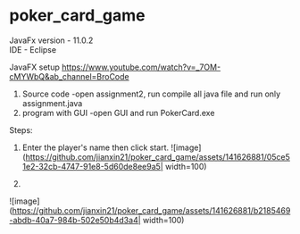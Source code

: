 # poker_card_game

JavaFx version - 11.0.2
<br>IDE - Eclipse

JavaFX setup
https://www.youtube.com/watch?v=_7OM-cMYWbQ&ab_channel=BroCode

1. Source code
   -open assignment2, run compile all java file and run only assignment.java
2. program with GUI
   -open GUI and run PokerCard.exe

Steps:
1. Enter the player's name then click start.
![image](https://github.com/jianxin21/poker_card_game/assets/141626881/05ce51e2-32cb-4747-91e8-5d60de8ee9a5| width=100)

2. 
![image](https://github.com/jianxin21/poker_card_game/assets/141626881/b2185469-abdb-40a7-984b-502e50b4d3a4| width=100)
